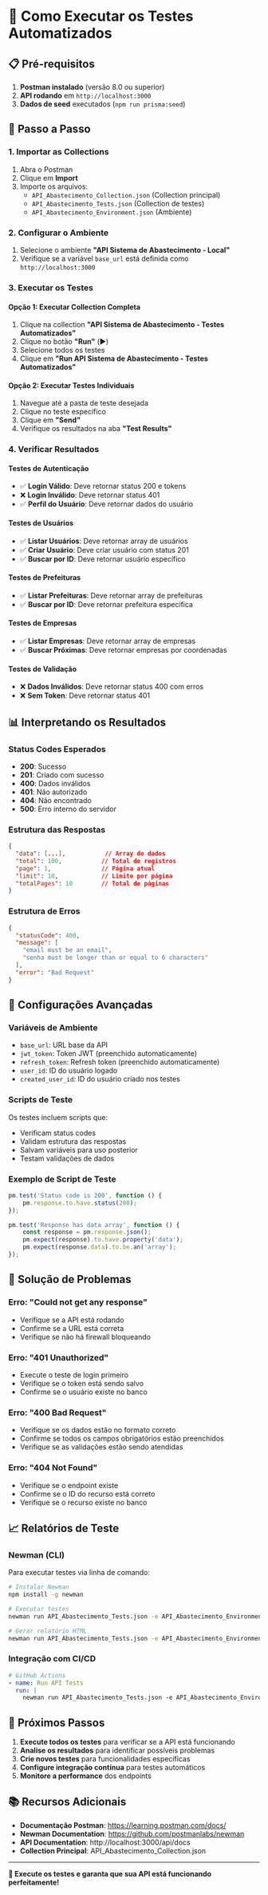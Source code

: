 # 🧪 Como Executar os Testes Automatizados

## 📋 **Pré-requisitos**

1. **Postman instalado** (versão 8.0 ou superior)
2. **API rodando** em `http://localhost:3000`
3. **Dados de seed** executados (`npm run prisma:seed`)

## 🚀 **Passo a Passo**

### 1. **Importar as Collections**
1. Abra o Postman
2. Clique em **Import**
3. Importe os arquivos:
   - `API_Abastecimento_Collection.json` (Collection principal)
   - `API_Abastecimento_Tests.json` (Collection de testes)
   - `API_Abastecimento_Environment.json` (Ambiente)

### 2. **Configurar o Ambiente**
1. Selecione o ambiente **"API Sistema de Abastecimento - Local"**
2. Verifique se a variável `base_url` está definida como `http://localhost:3000`

### 3. **Executar os Testes**

#### **Opção 1: Executar Collection Completa**
1. Clique na collection **"API Sistema de Abastecimento - Testes Automatizados"**
2. Clique no botão **"Run"** (▶️)
3. Selecione todos os testes
4. Clique em **"Run API Sistema de Abastecimento - Testes Automatizados"**

#### **Opção 2: Executar Testes Individuais**
1. Navegue até a pasta de teste desejada
2. Clique no teste específico
3. Clique em **"Send"**
4. Verifique os resultados na aba **"Test Results"**

### 4. **Verificar Resultados**

#### **Testes de Autenticação**
- ✅ **Login Válido**: Deve retornar status 200 e tokens
- ❌ **Login Inválido**: Deve retornar status 401
- ✅ **Perfil do Usuário**: Deve retornar dados do usuário

#### **Testes de Usuários**
- ✅ **Listar Usuários**: Deve retornar array de usuários
- ✅ **Criar Usuário**: Deve criar usuário com status 201
- ✅ **Buscar por ID**: Deve retornar usuário específico

#### **Testes de Prefeituras**
- ✅ **Listar Prefeituras**: Deve retornar array de prefeituras
- ✅ **Buscar por ID**: Deve retornar prefeitura específica

#### **Testes de Empresas**
- ✅ **Listar Empresas**: Deve retornar array de empresas
- ✅ **Buscar Próximas**: Deve retornar empresas por coordenadas

#### **Testes de Validação**
- ❌ **Dados Inválidos**: Deve retornar status 400 com erros
- ❌ **Sem Token**: Deve retornar status 401

## 📊 **Interpretando os Resultados**

### **Status Codes Esperados**
- **200**: Sucesso
- **201**: Criado com sucesso
- **400**: Dados inválidos
- **401**: Não autorizado
- **404**: Não encontrado
- **500**: Erro interno do servidor

### **Estrutura das Respostas**
```json
{
  "data": [...],           // Array de dados
  "total": 100,           // Total de registros
  "page": 1,              // Página atual
  "limit": 10,            // Limite por página
  "totalPages": 10        // Total de páginas
}
```

### **Estrutura de Erros**
```json
{
  "statusCode": 400,
  "message": [
    "email must be an email",
    "senha must be longer than or equal to 6 characters"
  ],
  "error": "Bad Request"
}
```

## 🔧 **Configurações Avançadas**

### **Variáveis de Ambiente**
- `base_url`: URL base da API
- `jwt_token`: Token JWT (preenchido automaticamente)
- `refresh_token`: Refresh token (preenchido automaticamente)
- `user_id`: ID do usuário logado
- `created_user_id`: ID do usuário criado nos testes

### **Scripts de Teste**
Os testes incluem scripts que:
- Verificam status codes
- Validam estrutura das respostas
- Salvam variáveis para uso posterior
- Testam validações de dados

### **Exemplo de Script de Teste**
```javascript
pm.test('Status code is 200', function () {
    pm.response.to.have.status(200);
});

pm.test('Response has data array', function () {
    const response = pm.response.json();
    pm.expect(response).to.have.property('data');
    pm.expect(response.data).to.be.an('array');
});
```

## 🚨 **Solução de Problemas**

### **Erro: "Could not get any response"**
- Verifique se a API está rodando
- Confirme se a URL está correta
- Verifique se não há firewall bloqueando

### **Erro: "401 Unauthorized"**
- Execute o teste de login primeiro
- Verifique se o token está sendo salvo
- Confirme se o usuário existe no banco

### **Erro: "400 Bad Request"**
- Verifique se os dados estão no formato correto
- Confirme se todos os campos obrigatórios estão preenchidos
- Verifique se as validações estão sendo atendidas

### **Erro: "404 Not Found"**
- Verifique se o endpoint existe
- Confirme se o ID do recurso está correto
- Verifique se o recurso existe no banco

## 📈 **Relatórios de Teste**

### **Newman (CLI)**
Para executar testes via linha de comando:
```bash
# Instalar Newman
npm install -g newman

# Executar testes
newman run API_Abastecimento_Tests.json -e API_Abastecimento_Environment.json

# Gerar relatório HTML
newman run API_Abastecimento_Tests.json -e API_Abastecimento_Environment.json -r html --reporter-html-export report.html
```

### **Integração com CI/CD**
```yaml
# GitHub Actions
- name: Run API Tests
  run: |
    newman run API_Abastecimento_Tests.json -e API_Abastecimento_Environment.json
```

## 🎯 **Próximos Passos**

1. **Execute todos os testes** para verificar se a API está funcionando
2. **Analise os resultados** para identificar possíveis problemas
3. **Crie novos testes** para funcionalidades específicas
4. **Configure integração contínua** para testes automáticos
5. **Monitore a performance** dos endpoints

## 📚 **Recursos Adicionais**

- **Documentação Postman**: https://learning.postman.com/docs/
- **Newman Documentation**: https://github.com/postmanlabs/newman
- **API Documentation**: http://localhost:3000/api/docs
- **Collection Principal**: API_Abastecimento_Collection.json

---

**🎉 Execute os testes e garanta que sua API está funcionando perfeitamente!**
